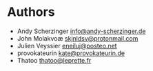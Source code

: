 <!--
  - SPDX-FileCopyrightText: 2022 Nextcloud GmbH and Nextcloud contributors
  - SPDX-License-Identifier: AGPL-3.0-or-later
-->
# Authors

- Andy Scherzinger <info@andy-scherzinger.de>
- John Molakvoæ <skjnldsv@protonmail.com>
- Julien Veyssier <eneiluj@posteo.net>
- provokateurin <kate@provokateurin.de>
- Thatoo <thatoo@leprette.fr>
